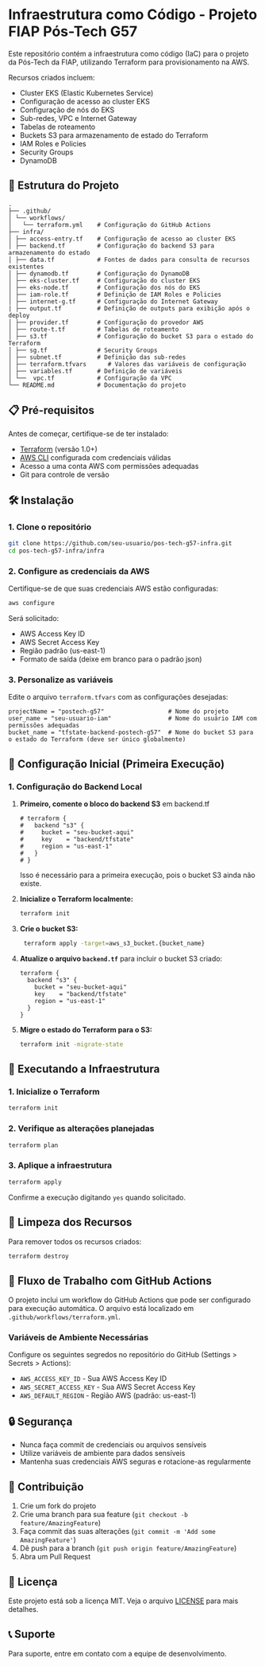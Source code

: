 # Infraestrutura como Código - Projeto FIAP Pós-Tech G57

Este repositório contém a infraestrutura como código (IaC) para o projeto da Pós-Tech da FIAP, utilizando Terraform para provisionamento na AWS.

Recursos criados incluem:
- Cluster EKS (Elastic Kubernetes Service)
- Configuração de acesso ao cluster EKS
- Configuração de nós do EKS
- Sub-redes, VPC e Internet Gateway
- Tabelas de roteamento
- Buckets S3 para armazenamento de estado do Terraform
- IAM Roles e Policies
- Security Groups
- DynamoDB

## 📂 Estrutura do Projeto

```
. 
├── .github/  
│ └── workflows/ 
│   └── terraform.yml    # Configuração do GitHub Actions 
├── infra/
│ ├── access-entry.tf    # Configuração de acesso ao cluster EKS 
│ ├── backend.tf         # Configuração do backend S3 para armazenamento do estado 
│ ├── data.tf            # Fontes de dados para consulta de recursos existentes 
│ ├── dynamodb.tf        # Configuração do DynamoDB
│ ├── eks-cluster.tf     # Configuração do cluster EKS 
│ ├── eks-node.tf        # Configuração dos nós do EKS 
│ ├── iam-role.tf        # Definição de IAM Roles e Policies 
│ ├── internet-g.tf      # Configuração do Internet Gateway 
| ├── output.tf          # Definição de outputs para exibição após o deploy
│ ├── provider.tf        # Configuração do provedor AWS
│ ├── route-t.tf         # Tabelas de roteamento 
│ ├── s3.tf              # Configuração do bucket S3 para o estado do Terraform
│ ├── sg.tf              # Security Groups 
│ ├── subnet.tf          # Definição das sub-redes 
│ ├── terraform.tfvars      # Valores das variáveis de configuração 
│ ├── variables.tf       # Definição de variáveis 
│ └──  vpc.tf            # Configuração da VPC 
└── README.md            # Documentação do projeto
```

## 📋 Pré-requisitos

Antes de começar, certifique-se de ter instalado:

- [Terraform](https://www.terraform.io/downloads.html) (versão 1.0+)
- [AWS CLI](https://docs.aws.amazon.com/cli/latest/userguide/getting-started-install.html) configurada com credenciais válidas
- Acesso a uma conta AWS com permissões adequadas
- Git para controle de versão

## 🛠️ Instalação
### 1. Clone o repositório

```bash
git clone https://github.com/seu-usuario/pos-tech-g57-infra.git
cd pos-tech-g57-infra/infra
```
### 2. Configure as credenciais da AWS

Certifique-se de que suas credenciais AWS estão configuradas:

```bash
aws configure
```

Será solicitado:
- AWS Access Key ID
- AWS Secret Access Key
- Região padrão (us-east-1)
- Formato de saída (deixe em branco para o padrão json)

### 3. Personalize as variáveis

Edite o arquivo `terraform.tfvars` com as configurações desejadas:

```hcl
projectName = "postech-g57"                  # Nome do projeto
user_name = "seu-usuario-iam"                # Nome do usuário IAM com permissões adequadas
bucket_name = "tfstate-backend-postech-g57"  # Nome do bucket S3 para o estado do Terraform (deve ser único globalmente)
```


## 🚀 Configuração Inicial (Primeira Execução)

### 1. Configuração do Backend Local

1. **Primeiro, comente o bloco do backend S3** em backend.tf
   ```hcl
   # terraform {
   #   backend "s3" {
   #     bucket = "seu-bucket-aqui"
   #     key    = "backend/tfstate"
   #     region = "us-east-1"
   #   }
   # }
    ```
    Isso é necessário para a primeira execução, pois o bucket S3 ainda não existe.


2. **Inicialize o Terraform localmente:**
   ```bash
   terraform init
   ```
3. **Crie o bucket S3:**
   ```bash
    terraform apply -target=aws_s3_bucket.{bucket_name}
    ```
4. **Atualize o arquivo `backend.tf`** para incluir o bucket S3 criado:
   ```hcl
   terraform {
     backend "s3" {
       bucket = "seu-bucket-aqui"
       key    = "backend/tfstate"
       region = "us-east-1"
     }
   }
   ```
5. **Migre o estado do Terraform para o S3:**
   ```bash
   terraform init -migrate-state
   ```


## 🚀 Executando a Infraestrutura

### 1. Inicialize o Terraform

```bash
terraform init
```

### 2. Verifique as alterações planejadas

```bash
terraform plan
```

### 3. Aplique a infraestrutura

```bash
terraform apply
```

Confirme a execução digitando `yes` quando solicitado.

## 🧹 Limpeza dos Recursos

Para remover todos os recursos criados:

```bash
terraform destroy
```

## 🔄 Fluxo de Trabalho com GitHub Actions

O projeto inclui um workflow do GitHub Actions que pode ser configurado para execução automática. O arquivo está localizado em `.github/workflows/terraform.yml`.

### Variáveis de Ambiente Necessárias

Configure os seguintes segredos no repositório do GitHub (Settings > Secrets > Actions):

- `AWS_ACCESS_KEY_ID` - Sua AWS Access Key ID
- `AWS_SECRET_ACCESS_KEY` - Sua AWS Secret Access Key
- `AWS_DEFAULT_REGION` - Região AWS (padrão: us-east-1)

## 🔒 Segurança

- Nunca faça commit de credenciais ou arquivos sensíveis
- Utilize variáveis de ambiente para dados sensíveis
- Mantenha suas credenciais AWS seguras e rotacione-as regularmente

## 🤝 Contribuição

1. Crie um fork do projeto
2. Crie uma branch para sua feature (`git checkout -b feature/AmazingFeature`)
3. Faça commit das suas alterações (`git commit -m 'Add some AmazingFeature'`)
4. Dê push para a branch (`git push origin feature/AmazingFeature`)
5. Abra um Pull Request

## 📄 Licença

Este projeto está sob a licença MIT. Veja o arquivo [LICENSE](LICENSE) para mais detalhes.

## 📞 Suporte

Para suporte, entre em contato com a equipe de desenvolvimento.
